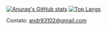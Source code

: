 [![Anurag's GitHub stats](https://github-readme-stats.vercel.app/api?username=AndreLucas9310&theme=github_dark&count_private=true&show_icons=true)](https://github.com/anuraghazra/github-readme-stats)
[![Top Langs](https://github-readme-stats.vercel.app/api/top-langs/?username=AndreLucas9310&layout=compact&theme=github_dark)](https://github.com/anuraghazra/github-readme-stats)



<p align="left">
	<a href="#" alt="Gmail">
	<img src="https://img.shields.io/badge/-Gmail-FF0000?style=flat-square&labelColor=FF0000&logo=gmail&logoColor=white&link=andr93102@gmail.com" /></a>
</p>



Contato: andr93102@gmail.com
